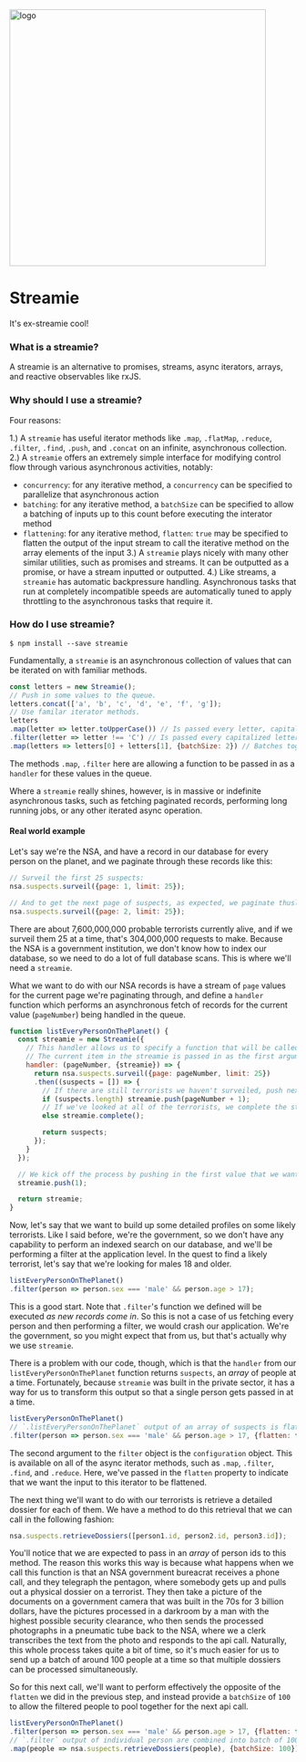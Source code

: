 <img width="450px"  src="https://i.imgur.com/Cp7IQHq.png" title="logo"/>

# Streamie
It's ex-streamie cool!

### What is a streamie?

A streamie is an alternative to promises, streams, async iterators, arrays, and reactive observables like rxJS.

### Why should I use a streamie?
Four reasons:

1.) A `streamie` has useful iterator methods like `.map`, `.flatMap`, `.reduce`, `.filter`, `.find`, `.push`, and `.concat` on an infinite, asynchronous collection.
2.) A `streamie` offers an extremely simple interface for modifying control flow through various asynchronous activities, notably:
  - `concurrency`: for any iterative method, a `concurrency` can be specified to parallelize that asynchronous action
  - `batching`: for any iterative method, a `batchSize` can be specified to allow a batching of inputs up to this count before executing the interator method
  - `flattening`: for any iterative method, `flatten`: `true` may be specified to flatten the output of the input stream to call the iterative method on the array elements of the input
3.) A `streamie` plays nicely with many other similar utilities, such as promises and streams. It can be outputted as a promise, or have a stream inputted or outputted.
4.) Like streams, a `streamie` has automatic backpressure handling. Asynchronous tasks that run at completely incompatible speeds are automatically tuned to apply throttling to the asynchronous tasks that require it.

### How do I use streamie?

`$ npm install --save streamie`

Fundamentally, a `streamie` is an asynchronous collection of values that can be iterated on with familiar methods.

```js
const letters = new Streamie();
// Push in some values to the queue.
letters.concat(['a', 'b', 'c', 'd', 'e', 'f', 'g']);
// Use familar iterator methods.
letters
.map(letter => letter.toUpperCase()) // Is passed every letter, capitalizes them
.filter(letter => letter !== 'C') // Is passed every capitalized letter, filters out "C"
.map(letters => letters[0] + letters[1], {batchSize: 2}) // Batches together letters in groups of 2, outputs them concatenated.
```

The methods `.map`, `.filter` here are allowing a function to be passed in as a `handler` for these values in the queue.


Where a `streamie` really shines, however, is in massive or indefinite asynchronous tasks, such as fetching paginated records, performing long running jobs, or any other iterated async operation.


#### Real world example

Let's say we're the NSA, and have a record in our database for every person on the planet, and we paginate through these records like this:
```js
// Surveil the first 25 suspects:
nsa.suspects.surveil({page: 1, limit: 25});

// And to get the next page of suspects, as expected, we paginate thusly:
nsa.suspects.surveil({page: 2, limit: 25});
```

There are about 7,600,000,000 probable terrorists currently alive, and if we surveil them 25 at a time, that's 304,000,000 requests to make. Because the NSA is a government institution, we don't know how to index our database, so we need to do a lot of full database scans. This is where we'll need a `streamie`.

 What we want to do with our NSA records is have a stream of `page` values for the current page we're paginating through, and define a `handler` function which performs an asynchronous fetch of records for the current value (`pageNumber`) being handled in the queue.

```js
function listEveryPersonOnThePlanet() {
  const streamie = new Streamie({
    // This handler allows us to specify a function that will be called for every item pushed into the streamie.
    // The current item in the streamie is passed in as the first argument, in this case it will be the current `pageNumber` number
    handler: (pageNumber, {streamie}) => {
      return nsa.suspects.surveil({page: pageNumber, limit: 25})
      .then((suspects = []) => {
        // If there are still terrorists we haven't surveiled, push next page number into queue.
        if (suspects.length) streamie.push(pageNumber + 1);
        // If we've looked at all of the terrorists, we complete the streamie.
        else streamie.complete();

        return suspects;
      });
    }
  });

  // We kick off the process by pushing in the first value that we want to return, `pageNumber` 1.
  streamie.push(1);

  return streamie;
}
```

Now, let's say that we want to build up some detailed profiles on some likely terrorists. Like I said before, we're the government, so we don't have any capability to perform an indexed search on our database, and we'll be performing a filter at the application level. In the quest to find a likely terrorist, let's say that we're looking for males 18 and older.

```js
listEveryPersonOnThePlanet()
.filter(person => person.sex === 'male' && person.age > 17);
```

This is a good start. Note that `.filter`'s function we defined will be executed *as new records come in*. So this is not a case of us fetching every person and then performing a filter, we would crash our application. We're the government, so you might expect that from us, but that's actually why we use `streamie`.

There is a problem with our code, though, which is that the `handler` from our `listEveryPersonOnThePlanet` function returns `suspects`, an *array* of people at a time. Fortunately, because `streamie` was built in the private sector, it has a way for us to transform this output so that a single person gets passed in at a time.

```js
listEveryPersonOnThePlanet()
// `.listEveryPersonOnThePlanet` output of an array of suspects is flattened to a single person at a time by providing flatten: true
.filter(person => person.sex === 'male' && person.age > 17, {flatten: true});
```

The second argument to the `filter` object is the `configuration` object. This is available on all of the async iterator methods, such as `.map`, `.filter`, `.find`, and `.reduce`. Here, we've passed in the `flatten` property to indicate that we want the input to this iterator to be flattened.

The next thing we'll want to do with our terrorists is retrieve a detailed dossier for each of them. We have a method to do this retrieval that we can call in the following fashion:

```js
nsa.suspects.retrieveDossiers([person1.id, person2.id, person3.id]);
```

You'll notice that we are expected to pass in an *array* of person ids to this method. The reason this works this way is because what happens when we call this function is that an NSA government bureacrat receives a phone call, and they telegraph the pentagon, where somebody gets up and pulls out a physical dossier on a terrorist. They then take a picture of the documents on a government camera that was built in the 70s for 3 billion dollars, have the pictures processed in a darkroom by a man with the highest possible security clearance, who then sends the processed photographs in a pneumatic tube back to the NSA, where we a clerk transcribes the text from the photo and responds to the api call. Naturally, this whole process takes quite a bit of time, so it's much easier for us to send up a batch of around 100 people at a time so that multiple dossiers can be processed simultaneously.

So for this next call, we'll want to perform effectively the opposite of the `flatten` we did in the previous step, and instead provide a `batchSize` of `100` to allow the filtered people to pool together for the next api call.

```js
listEveryPersonOnThePlanet()
.filter(person => person.sex === 'male' && person.age > 17, {flatten: true})
// `.filter` output of individual person are combined into batch of 100 people by providing batchSize: 100
.map(people => nsa.suspects.retrieveDossiers(people), {batchSize: 100});
```

